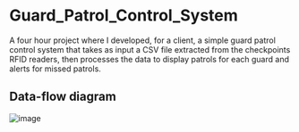 # Guard_Patrol_Control_System
A four hour project where I developed, for a client, a simple guard patrol control system that takes as input a CSV file extracted from the checkpoints RFID readers, then processes the data to display patrols for each guard and alerts for missed patrols.

## Data-flow diagram  ##

![image](https://user-images.githubusercontent.com/62178890/151611541-fb546a18-1992-44a6-8750-7b1bf29afe1f.png)
